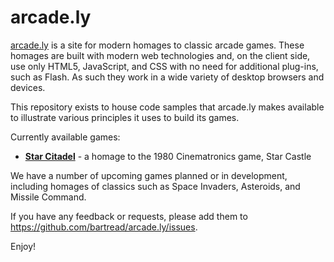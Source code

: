 # arcade.ly

[arcade.ly](https://arcade.ly) is a site for modern homages to classic arcade games. These homages are built with modern web technologies and, on the client side, use only HTML5, JavaScript, and CSS with no need for additional plug-ins, such as Flash. As such they work in a wide variety of desktop browsers and devices.

This repository exists to house code samples that arcade.ly makes available to illustrate various principles it uses to build its games.

Currently available games:

- **[Star Citadel](http://starcas.tl)** - a homage to the 1980 Cinematronics game, Star Castle

We have a number of upcoming games planned or in development, including homages of classics such as Space Invaders, Asteroids, and Missile Command.

If you have any feedback or requests, please add them to https://github.com/bartread/arcade.ly/issues.

Enjoy!
